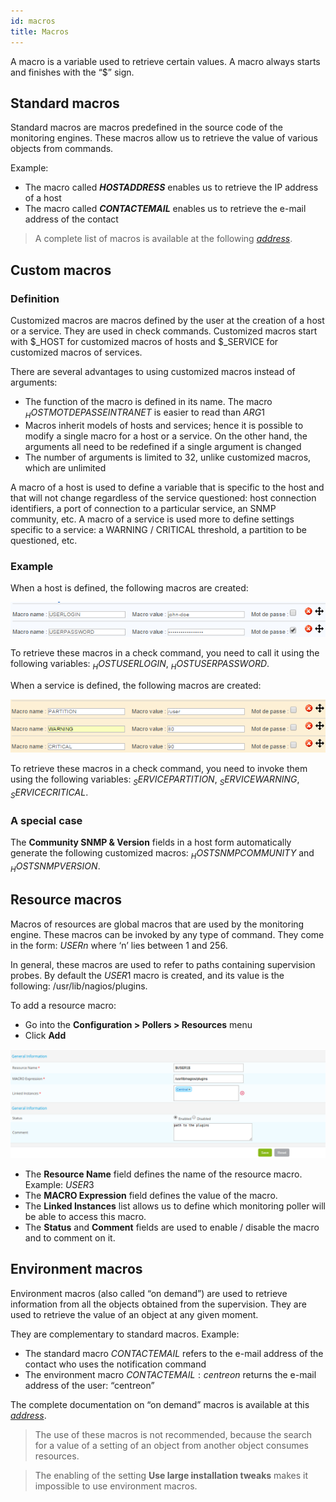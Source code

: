 ```yaml
---
id: macros
title: Macros
---
```


A macro is a variable used to retrieve certain values.
A macro always starts and finishes with the “$” sign.

## Standard macros

Standard macros are macros predefined in the source code of the monitoring engines. These macros allow us to
retrieve the value of various objects from commands.

Example:

* The macro called **$HOSTADDRESS$** enables us to retrieve the IP address of a host
* The macro called **$CONTACTEMAIL$** enables us to retrieve the e-mail address of the contact

> A complete list of macros is available at the following *[address](https://assets.nagios.com/downloads/nagioscore/docs/nagioscore/3/en/macrolist.html)*.

## Custom macros

### Definition

Customized macros are macros defined by the user at the creation of a host or a service. They are used in check
commands. Customized macros start with $_HOST for customized macros of hosts and $_SERVICE for customized macros of
services.

There are several advantages to using customized macros instead of arguments:

* The function of the macro is defined in its name. The macro $_HOSTMOTDEPASSEINTRANET$ is easier to read than $ARG1$
* Macros inherit models of hosts and services; hence it is possible to modify a single macro for a host or a
  service. On the other hand, the arguments all need to be redefined if a single argument is changed
* The number of arguments is limited to 32, unlike customized macros, which are unlimited

A macro of a host is used to define a variable that is specific to the host and that will not change regardless of the
service questioned: host connection identifiers, a port of connection to a particular service, an SNMP community, etc.
A macro of a service is used more to define settings specific to a service: a WARNING / CRITICAL threshold, a partition
to be questioned, etc.

### Example

When a host is defined, the following macros are created:

![image](../../assets/configuration/01hostmacros.png)

To retrieve these macros in a check command, you need to call it using the following variables: $_HOSTUSERLOGIN$,
$_HOSTUSERPASSWORD$.

When a service is defined, the following macros are created:

![image](../../assets/configuration/01servicemacros.png)

To retrieve these macros in a check command, you need to invoke them using the following variables: $_SERVICEPARTITION$,
$_SERVICEWARNING$, $_SERVICECRITICAL$.

### A special case

The **Community SNMP & Version** fields in a host form automatically generate the following customized macros:
$_HOSTSNMPCOMMUNITY$ and $_HOSTSNMPVERSION$.

## Resource macros

Macros of resources are global macros that are used by the monitoring engine. These macros can be invoked by any type
of command. They come in the form: $USERn$ where ‘n’ lies between 1 and 256.

In general, these macros are used to refer to paths containing supervision probes. By default the $USER1$
macro is created, and its value is the following: /usr/lib/nagios/plugins.

To add a resource macro:

* Go into the **Configuration \> Pollers \> Resources** menu
* Click **Add**

![image](../../assets/configuration/01macrosressources.png)

* The **Resource Name** field defines the name of the resource macro. Example: $USER3$
* The **MACRO Expression** field defines the value of the macro.
* The **Linked Instances** list allows us to define which monitoring poller will be able to access this macro.
* The **Status** and **Comment** fields are used to enable / disable the macro and to comment on it.

## Environment macros

Environment macros (also called “on demand”) are used to retrieve information from all
the objects obtained from the supervision. They are used to retrieve the value of an object at any given moment.

They are complementary to standard macros. Example:

* The standard macro $CONTACTEMAIL$ refers to the e-mail address of the contact who uses the
  notification command
* The environment macro $CONTACTEMAIL:centreon$ returns the e-mail address of the user: “centreon”

The complete documentation on “on demand” macros is available at this *[address](https://assets.nagios.com/downloads/nagioscore/docs/nagioscore/3/en/macros.html)*.

> The use of these macros is not recommended, because the search for a value of a setting of an object from another
object consumes resources.

> The enabling of the setting **Use large installation tweaks** makes it impossible to use environment macros.
